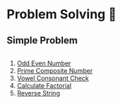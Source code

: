 <link rel="stylesheet" href="https://cdnjs.cloudflare.com/ajax/libs/font-awesome/5.15.3/css/all.min.css" />

# **Problem Solving** :memo:

## **Simple Problem** <i style="font-size: 1rem; color: red" class="fas fa-rocket"></i>



<div style="overflow-y: scroll; height: 500px;">

1. [Odd Even Number](./Simple-Problem/odd_even.py)
2. [Prime Composite Number](./Simple-Problem/prime_composite.py)
3. [Vowel Consonant Check](./Simple-Problem/vowel_consonant.py)
4. [Calculate Factorial](./Simple-Problem/calculate_factorial.py)
5. [Reverse String](./Simple-Problem/reverse_string.py)

</div>
